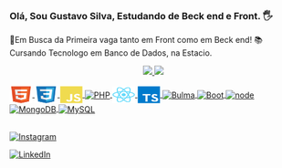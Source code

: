 ### Olá, Sou Gustavo Silva, Estudando de Beck end e Front. 🖐️

 📸Em Busca da Primeira vaga tanto em Front como em Beck end!
 📚Cursando Tecnologo em Banco de Dados, na Estacio.
 
<div align="center">
  <a href="https://github.com/DevZorgg">
  <img height="180em" src="https://github-readme-stats.vercel.app/api?username=DevZorgg&show_icons=true&theme=cobalt&include_all_commits=true&count_private=true"/>
  <img height="180em" src="https://github-readme-stats.vercel.app/api/top-langs/?username=DevZorgg&layout=compact&langs_count=7&theme=cobalt"/>
</div>
    
<div style="display: inline_block"><br>
    <img align="center" alt="HTML" height="30" width="40" src="https://raw.githubusercontent.com/devicons/devicon/master/icons/html5/html5-original.svg">
    <img align="center" alt="CSS" height="30" width="40" src="https://raw.githubusercontent.com/devicons/devicon/master/icons/css3/css3-original.svg">
    <img align="center" alt="Js" height="30" width="40" src="https://raw.githubusercontent.com/devicons/devicon/master/icons/javascript/javascript-plain.svg">
    <img align="center" alt="PHP" height="30" width="40"
src="https://cdn.jsdelivr.net/gh/devicons/devicon/icons/php/php-original.svg" />
    <img align="center" alt="React" height="30" width="40" src="https://raw.githubusercontent.com/devicons/devicon/master/icons/react/react-original.svg">
  <img align="center" alt="Ts" height="30" width="40" src="https://raw.githubusercontent.com/devicons/devicon/master/icons/typescript/typescript-plain.svg">
  <img align="center" alt="Bulma" height="30" width="40" 
src="https://cdn.jsdelivr.net/gh/devicons/devicon/icons/bulma/bulma-plain.svg" /> 
  <img align="center" alt="Boot" height="30" width="40"
src="https://cdn.jsdelivr.net/gh/devicons/devicon/icons/bootstrap/bootstrap-original-wordmark.svg" /> 
  <img align="center" alt="node" height="30" width="40"  
src="https://cdn.jsdelivr.net/gh/devicons/devicon/icons/nodejs/nodejs-original.svg" /> 
  <img align="center" alt="MongoDB" height="30" width="40"  
src="https://cdn.jsdelivr.net/gh/devicons/devicon/icons/mongodb/mongodb-original-wordmark.svg" />  
  <img align="center" alt="MySQL" height="30" width="40"  
src="https://cdn.jsdelivr.net/gh/devicons/devicon/icons/mysql/mysql-original.svg" />    
</div>
 <br>   
    
    
    
   
   

[![Instagram](https://img.shields.io/badge/Instagram-E4405F?style=for-the-badge&logo=instagram&logoColor=white)](https://www.instagram.com/gustavk1/)

[![LinkedIn](https://img.shields.io/badge/LinkedIn-0077B5?style=for-the-badge&logo=linkedin&logoColor=white)](https://www.linkedin.com/feed/)



